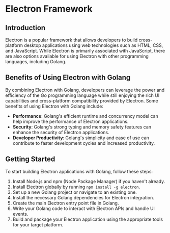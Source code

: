 # Electron Framework

## Introduction
Electron is a popular framework that allows developers to build cross-platform desktop applications using web technologies such as HTML, CSS, and JavaScript. While Electron is primarily associated with JavaScript, there are also options available for using Electron with other programming languages, including Golang.

## Benefits of Using Electron with Golang
By combining Electron with Golang, developers can leverage the power and efficiency of the Go programming language while still enjoying the rich UI capabilities and cross-platform compatibility provided by Electron. Some benefits of using Electron with Golang include:

- **Performance**: Golang's efficient runtime and concurrency model can help improve the performance of Electron applications.
- **Security**: Golang's strong typing and memory safety features can enhance the security of Electron applications.
- **Developer Productivity**: Golang's simplicity and ease of use can contribute to faster development cycles and increased productivity.

## Getting Started
To start building Electron applications with Golang, follow these steps:

1. Install Node.js and npm (Node Package Manager) if you haven't already.
2. Install Electron globally by running `npm install -g electron`.
3. Set up a new Golang project or navigate to an existing one.
4. Install the necessary Golang dependencies for Electron integration.
5. Create the main Electron entry point file in Golang.
6. Write your Golang code to interact with Electron APIs and handle UI events.
7. Build and package your Electron application using the appropriate tools for your target platform.
